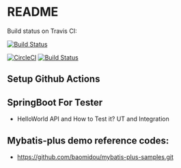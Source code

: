 # README

Build status on Travis CI:

[![Build Status](https://travis-ci.org/qdriven/walkthough-backend.png?branch=master)](https://travis-ci.org/evenhumble/dh-spring)

[![CircleCI](https://circleci.com/gh/qdriven/walkthough-backend.svg?style=svg)](https://circleci.com/gh/evenhumble/dh-spring)
[![Build Status](https://travis-ci.org/qdriven/walkthough-backend.svg?branch=master)](https://travis-ci.org/evenhumble/dh-spring)

## Setup Github Actions

## SpringBoot For Tester 

- HelloWorld API and How to Test it? UT and Integration 


## Mybatis-plus demo reference codes:

- https://github.com/baomidou/mybatis-plus-samples.git